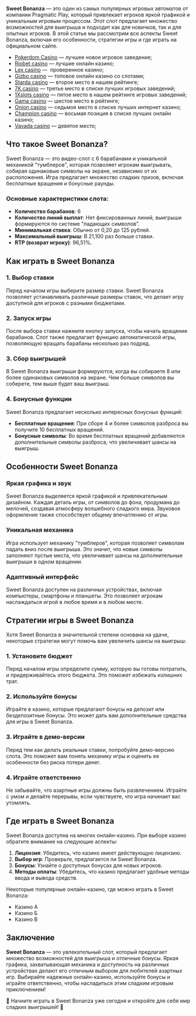**Sweet Bonanza** — это один из самых популярных игровых автоматов от компании Pragmatic Play, который привлекает игроков яркой графикой и уникальным игровым процессом. Этот слот предлагает множество возможностей для выигрыша и подходит как для новичков, так и для опытных игроков. В этой статье мы рассмотрим все аспекты Sweet Bonanza, включая его особенности, стратегии игры и где играть на официальном сайте.

* [Pokerdom Casino](https://brandplay.link/FwVc4f) — лучшее новое игровое заведение;
* [Riobet casino](https://brandplay.link/TnjsxFvH) — лучшие онлайн казино;
* [Lex casino](https://brandplay.link/VMqNXPFs) —  проверенное казино;
* [Gizbo casino](https://brandplay.link/rvzLrVLp) — топовое онлайн казино со слотами;
* [Starda casino](https://brandplay.link/HDcDrxLk) — второе место в нашем рейтинге;
* [7K casino](https://brandplay.link/dd46bNgD) — третье место в списке лучших игровых заведений;
* [1Xslots casino](https://brandplay.link/J2ZbqMPZ) — пятое место в нашем рейтинге игровых заведений;
* [Gama casino](https://brandplay.link/RD52jZbL) — шестое место в рейтинге;
* [Onion casino](https://brandplay.link/8LcS6Djb) — седьмое место в списке лучших интернет казино;
* [Champion casino](https://temon-gter.cfd/go/9n8?p56190p303844p3509t17502) — восьмая позиция в списке лучших онлайн казино;
* [Vavada casino](https://vavadapartner.pro/?promo=75590753-cc8b-4c4a-8d71-99b7a2293439-jud\&target=register) — девятое место;



## Что такое Sweet Bonanza?

Sweet Bonanza — это видео-слот с 6 барабанами и уникальной механикой "тумблеров", которая позволяет игрокам выигрывать, собирая одинаковые символы на экране, независимо от их расположения. Игра предлагает множество сладких призов, включая бесплатные вращения и бонусные раунды.

### Основные характеристики слота:

* **Количество барабанов**: 6
* **Количество линий выплат**: Нет фиксированных линий, выигрыши формируются по системе "падающих символов".
* **Минимальная ставка**: Обычно от 0,20 до 125 рублей.
* **Максимальный выигрыш**: В 21,100 раз больше ставки.
* **RTP (возврат игроку)**: 96,51%.

## Как играть в Sweet Bonanza

### 1. Выбор ставки

Перед началом игры выберите размер ставки. Sweet Bonanza позволяет устанавливать различные размеры ставок, что делает игру доступной для игроков с разными бюджетами.

### 2. Запуск игры

После выбора ставки нажмите кнопку запуска, чтобы начать вращение барабанов. Слот также предлагает функцию автоматической игры, позволяющую вращать барабаны несколько раз подряд.

### 3. Сбор выигрышей

В Sweet Bonanza выигрыши формируются, когда вы собираете 8 или более одинаковых символов на экране. Чем больше символов вы соберете, тем выше будет ваш выигрыш.

### 4. Бонусные функции

Sweet Bonanza предлагает несколько интересных бонусных функций:

* **Бесплатные вращения**: При сборе 4 и более символов разброса вы получите 10 бесплатных вращений.
* **Бонусные символы**: Во время бесплатных вращений добавляются дополнительные символы разброса, что увеличивает шансы на выигрыш.

## Особенности Sweet Bonanza

### Яркая графика и звук

Sweet Bonanza выделяется яркой графикой и привлекательным дизайном. Каждая деталь игры, от символов до фона, продумана до мелочей, создавая атмосферу волшебного сладкого мира. Звуковое оформление также способствует общему впечатлению от игры.

### Уникальная механика

Игра использует механику "тумблеров", которая позволяет символам падать вниз после выигрыша. Это значит, что новые символы заполняют пустые места, что увеличивает шансы на дополнительные выигрыши в одном вращении.

### Адаптивный интерфейс

Sweet Bonanza доступен на различных устройствах, включая компьютеры, смартфоны и планшеты. Это позволяет игрокам наслаждаться игрой в любое время и в любом месте.

## Стратегии игры в Sweet Bonanza

Хотя Sweet Bonanza в значительной степени основана на удаче, некоторые стратегии могут помочь вам увеличить шансы на выигрыш:

### 1. Установите бюджет

Перед началом игры определите сумму, которую вы готовы потратить, и придерживайтесь этого бюджета. Это поможет избежать излишних трат.

### 2. Используйте бонусы

Играйте в казино, которые предлагают бонусы на депозит или бездепозитные бонусы. Это может дать вам дополнительные средства для игры в Sweet Bonanza.

### 3. Играйте в демо-версии

Перед тем как делать реальные ставки, попробуйте демо-версию слота. Это поможет вам понять механику игры и оценить ее особенности без риска потери денег.

### 4. Играйте ответственно

Не забывайте, что азартные игры должны быть развлечением. Играйте с умом и делайте перерывы, если чувствуете, что игра начинает вас утомлять.

## Где играть в Sweet Bonanza

Sweet Bonanza доступна на многих онлайн-казино. При выборе казино обратите внимание на следующие аспекты:

1. **Лицензия**: Убедитесь, что казино имеет действующую лицензию.
2. **Выбор игр**: Проверьте, предлагается ли Sweet Bonanza.
3. **Бонусы**: Узнайте о доступных бонусах для новых игроков.
4. **Методы оплаты**: Убедитесь, что казино предлагает удобные методы ввода и вывода средств.

Некоторые популярные онлайн-казино, где можно играть в Sweet Bonanza:

* Казино А
* Казино Б
* Казино В

## Заключение

**Sweet Bonanza** — это увлекательный слот, который предлагает множество возможностей для выигрыша и отличные бонусы. Яркая графика, захватывающая механика и доступность на различных устройствах делают его отличным выбором для любителей азартных игр. Выбирайте надежные онлайн-казино, используйте бонусы и играйте ответственно, чтобы насладиться этим сладким игровым приключением!

🍬 Начните играть в Sweet Bonanza уже сегодня и откройте для себя мир сладких выигрышей! 🎉

